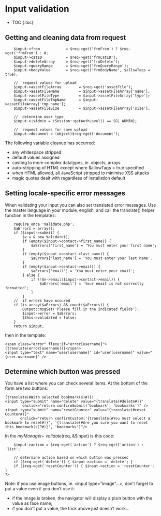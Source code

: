 <!-- Name: Howto/InputValidation -->
<!-- Version: 2 -->
<!-- Last-Modified: 2006/11/30 15:44:42 -->
<!-- Author: demian -->
<!-- Status: Original -->

# Input validation
* TOC
{:toc}

## Getting and cleaning data from request

	    $input->from            = $req->get('frmFrom') ? $req->get('frmFrom') : 0;
	    $input->catID           = $req->get('frmCatID');
	    $input->deleteArray     = $req->get('frmDelete');
	    $input->queryRange      = $req->get('frmQueryRange');
	    $input->bodyValue       = $req->get('frmBodyName', $allowTags = true);
	
	    //  request values for upload
	    $input->assetFileArray        = $req->get('assetFile');
	    $input->assetFileName         = $input->assetFileArray['name'];
	    $input->assetFileType         = $input->assetFileArray['type'];
	    $input->assetFileTmpName      = $input->assetFileArray['tmp_name'];
	    $input->assetFileSize         = $input->assetFileArray['size'];
	
	    //  determine user type
	    $input->isAdmin = (Session::getAuthLevel() == SGL_ADMIN);
	
	    //  request values for save upload
	    $input->document = (object)$req->get('document');

The following variable cleanup has occurred:

  * any whitespace stripped
  * default values assigned
  * casting to more complex datatypes, ie. objects, arrays
  * auto-stripping of HTML except where $allowTags = true specified
  * when HTML allowed, all JavaScript stripped to minimise XSS attacks
  * magic quotes dealt with regardless of installation default

## Setting locale-specific error messages
When validating your input you can also set translated error messages.  Use the master language in your module, english, and call the translate() helper function in the templates:


	    require_once 'Validate.php';
	    $aErrors = array();
	    if ($input->submit) {
	        $v = & new Validate();
	        if (empty($input->contact->first_name)) {
	            $aErrors['first_name'] = 'You must enter your first name';
	        }
	        if (empty($input->contact->last_name)) {
	            $aErrors['last_name'] = 'You must enter your last name';
	        }
	        if (empty($input->contact->email)) {
	            $aErrors['email'] = 'You must enter your email';
	        } else {
	            if (!$v->email($input->contact->email)) {
	                $aErrors['email'] = 'Your email is not correctly formatted';
	            }
	        }
	    //  if errors have occured
	    if (is_array($aErrors) && count($aErrors)) {
	        Output::msgSet('Please fill in the indicated fields');
	        $input->error = $aErrors;
	        $this->validated = false;
	    }
	    return $input;       

then in the template:


	<span class="error" flexy:if="error[username]">{translate(error[username])}</span>
	<input type="text" name="user[username]" id="user[username]" value="{user.username}" />


## Determine which button was pressed
You have a list where you can check several items. At the bottom of the form are two buttons:


	{translate(#With selected bookmark(s)#)}: 
	<input type="submit" name="delete" value="{translate(#delete#)}" 
	        onclick="return confirmSubmit('bookmark', 'bookmarks')" /> 
	<input type="submit" name="resetCounter" value="{translate(#reset Counter#)}" 
	       onclick="return confirmCustom('{translate(#You must select a bookmark to reset#)}', '{translate(#Are you sure you want to reset this bookmark(s)?#)}', 'bookmarks')"/>

In the $myManager-\>validate($req, &$input) is this code:

	    $input->action = $req->get('action') ? $req->get('action') : 'list';
	
	    // determine action based on which button was pressed
	    if ($req->get('delete')) { $input->action = 'delete'; }
	    if ($req->get('resetCounter')) { $input->action = 'resetCounter'; }
	?>

Note: if you use image buttons, ie. \<input type="image"...\>, don't forget to put a value even if you don't use it:
 * if the image is broken, the navigator will display a plain button with the value as face name;
 * if you don't put a value, the trick above just doesn't work...